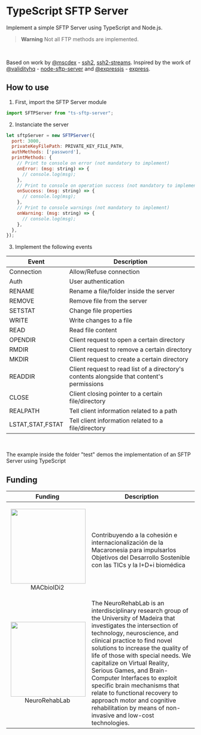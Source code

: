 # TypeScript SFTP Server

Implement a simple SFTP Server using TypeScript and Node.js.

> **Warning**
> Not all FTP methods are implemented.

<br/>

Based on work by [@mscdex](https://github.com/mscdex) - [ssh2](https://github.com/mscdex/ssh2), [ssh2-streams](https://github.com/mscdex/ssh2-streams).
Inspired by the work of [@validityhq](https://github.com/validityhq) - [node-sftp-server](https://github.com/validityhq/node-sftp-server) and [@expressjs](https://github.com/expressjs) - [express](https://github.com/expressjs/express).

## How to use

1) First, import the SFTP Server module
```js
import SFTPServer from "ts-sftp-server";
```
2) Instanciate the server
```js
let sftpServer = new SFTPServer({
  port: 3000,
  privateKeyFilePath: PRIVATE_KEY_FILE_PATH,
  authMethods: ['password'],
  printMethods: {
    // Print to console on error (not mandatory to implement)
    onError: (msg: string) => {
      // console.log(msg);
    },
    // Print to console on operation success (not mandatory to implement)
    onSuccess: (msg: string) => {
      // console.log(msg);
    },
    // Print to console warnings (not mandatory to implement)
    onWarning: (msg: string) => {
      // console.log(msg);
    },
  },
});
```

3) Implement the following events

|Event                |Description                                                                                |
|---------------------|-------------------------------------------------------------------------------------------|
|Connection           |Allow/Refuse connection                                                                    |
|Auth                 |User authentication                                                                        |
|RENAME               |Rename a file/folder inside the server                                                     |
|REMOVE               |Remove file from the server                                                                |
|SETSTAT              |Change file properties                                                                     |
|WRITE                |Write changes to a file                                                                    |
|READ                 |Read file content                                                                          |
|OPENDIR              |Client request to open a certain directory                                                 |
|RMDIR                |Client request to remove a certain directory                                               |
|MKDIR                |Client request to create a certain directory                                               |
|READDIR              |Client request to read list of a directory's contents alongside that content's permissions |
|CLOSE                |Client closing pointer to a certain file/directory                                         |
|REALPATH             |Tell client information related to a path                                                  |
|LSTAT,STAT,FSTAT     |Tell client information related to a file/directory                                        |

<br/>

The example inside the folder "test" demos the implementation of an SFTP Server using TypeScript


## Funding

| Funding | Description |
|--|--|
| <p align="center"><img style="float: right;" width="200" src="https://neurorehablab.arditi.pt/wp-content/uploads/2021/03/logo_mac.jpg">MACbioIDi2</p>  | Contribuyendo a la cohesión e internacionalización de la Macaronesia para impulsarlos Objetivos del Desarrollo Sostenible con las TICs y la I+D+i biomédica |
| <p align="center"><img style="float: right;" width="200" src="https://pbs.twimg.com/profile_images/1617678149474451456/xRShzGiM_400x400.jpg">NeuroRehabLab</p> | The NeuroRehabLab is an interdisciplinary research group of the University of Madeira that investigates the intersection of technology, neuroscience, and clinical practice to find novel solutions to increase the quality of life of those with special needs. We capitalize on Virtual Reality, Serious Games, and Brain-Computer Interfaces to exploit specific brain mechanisms that relate to functional recovery to approach motor and cognitive rehabilitation by means of non-invasive and low-cost technologies. |
